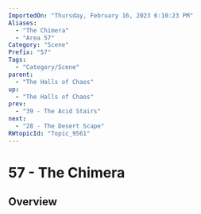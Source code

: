 ```yaml
---
ImportedOn: "Thursday, February 16, 2023 6:10:23 PM"
Aliases:
  - "The Chimera"
  - "Area 57"
Category: "Scene"
Prefix: "57"
Tags:
  - "Category/Scene"
parent:
  - "The Halls of Chaos"
up:
  - "The Halls of Chaos"
prev:
  - "39 - The Acid Stairs"
next:
  - "28 - The Desert Scape"
RWtopicId: "Topic_9561"
---
```

# 57 - The Chimera
## Overview
